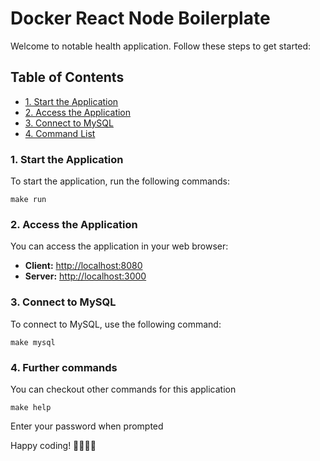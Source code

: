 # Docker React Node Boilerplate

Welcome to notable health application. Follow these steps to get started:

## Table of Contents
- [1. Start the Application](#1-start-the-application)
- [2. Access the Application](#2-access-the-application)
- [3. Connect to MySQL](#3-connect-to-mysql)
- [4. Command List](#4-further-commands)

### 1. Start the Application

To start the application, run the following commands:

```shell
make run
```
### 2. Access the Application

You can access the application in your web browser:

- **Client:** [http://localhost:8080](http://localhost:8080)
- **Server:** [http://localhost:3000](http://localhost:3000)

### 3. Connect to MySQL

To connect to MySQL, use the following command:

```shell
make mysql
```

### 4. Further commands

You can checkout other commands for this application

```shell
make help
```

Enter your password when prompted

Happy coding! 👨‍💻👩‍💻